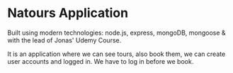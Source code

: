 # Natours Application

Built using modern technologies: node.js, express, mongoDB, mongoose & with the lead of Jonas' Udemy Course.

It is an application where we can see tours, also book them, we can create user accounts and logged in. We have to log in before we book.
